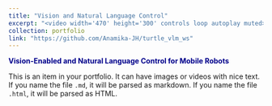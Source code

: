 ```yaml
---
title: "Vision and Natural Language Control"
excerpt: "<video width='470' height='300' controls loop autoplay muted><source src='/images/VLM_turtle.mp4' type='video/mp4'>Your browser does not support the video tag.</video>"
collection: portfolio
link: "https://github.com/Anamika-JH/turtle_vlm_ws"
---
```


<a href="https://github.com/Anamika-JH/turtle_vlm_ws" target="_blank" style="color: #00008B; font-weight: bold; text-decoration: none;">Vision-Enabled and Natural Language Control for Mobile Robots</a>

This is an item in your portfolio. It can have images or videos with nice text. If you name the file `.md`, it will be parsed as markdown. If you name the file `.html`, it will be parsed as HTML.
